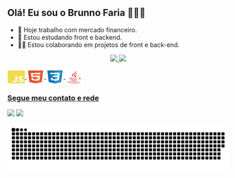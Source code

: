 ## Olá! Eu sou o Brunno Faria 🧑🏻‍💻

- 🔭 Hoje trabalho com mercado financeiro.
- 🌱 Estou estudando front e backend.
- 👯‍♂️ Estou colaborando em projetos de front e back-end.

<div align="center">
  <a href="https://github.com/BrunnoFaria">
  <img height="180em" src="https://github-readme-stats.vercel.app/api?username=brunnofaria&show_icons=true&theme=dracula&include_all_commits=true&count_private=true"/>
  <img height="180em" src="https://github-readme-stats.vercel.app/api/top-langs/?username=brunnofaria&layout=compact&langs_count=7&theme=dracula"/>
</div>

  <div style="display: inline_block"><br>
  <img align="center" alt="Dev-Js" height="30" width="40" src="https://raw.githubusercontent.com/devicons/devicon/master/icons/javascript/javascript-plain.svg">
  <img align="center" alt="Dev-HTML" height="30" width="40" src="https://raw.githubusercontent.com/devicons/devicon/master/icons/html5/html5-original.svg">
  <img align="center" alt="Dev-CSS" height="30" width="40" src="https://raw.githubusercontent.com/devicons/devicon/master/icons/css3/css3-original.svg">
  <img align="center" alt="Dev-Java" height="30" width="40" src="https://raw.githubusercontent.com/devicons/devicon/master/icons/java/java-plain.svg">
 
    
</div>
  
 ### Segue meu contato e rede
  
  <div> 
  
  <a href = "mailto:brunnofaria@gmail.com"><img src="https://img.shields.io/badge/-Gmail-%23333?style=for-the-badge&logo=gmail&logoColor=white" target="_blank"></a>
  <a href="https://www.linkedin.com/in/brunnofaria/" target="_blank"><img src="https://img.shields.io/badge/-LinkedIn-%230077B5?style=for-the-badge&logo=linkedin&logoColor=white" target="_blank"></a>
  
 
 
  ![Snake animation](https://github.com/BrunnoFaria/BrunnoFaria/blob/output/github-contribution-grid-snake.svg)
 
</div>


          

